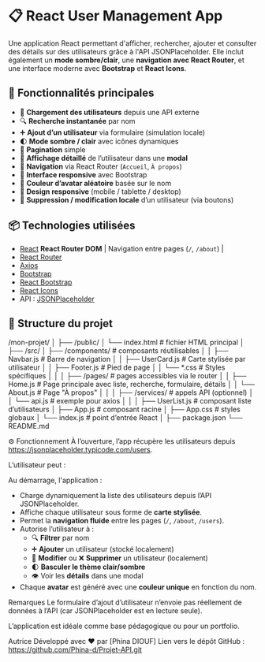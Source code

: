 # 📋 React User Management App

Une application React permettant d'afficher, rechercher, ajouter et consulter des détails sur des utilisateurs grâce à l'API JSONPlaceholder. Elle inclut également un **mode sombre/clair**, une **navigation avec React Router**, et une interface moderne avec **Bootstrap** et **React Icons**.

## 🚀 Fonctionnalités principales

- 🔄 **Chargement des utilisateurs** depuis une API externe
- 🔍 **Recherche instantanée** par nom
- ➕ **Ajout d’un utilisateur** via formulaire (simulation locale)
- 🌓 **Mode sombre / clair** avec icônes dynamiques
- 📑 **Pagination** simple
- 🔎 **Affichage détaillé** de l’utilisateur dans une **modal**
- 🧭 **Navigation** via React Router (`Accueil`, `À propos`)
- 📱 **Interface responsive** avec Bootstrap
- 🎨 **Couleur d’avatar aléatoire** basée sur le nom
- 📱 **Design responsive** (mobile / tablette / desktop)
- 🧹 **Suppression / modification locale** d’un utilisateur (via boutons)
## 📦 Technologies utilisées

- [React](https://reactjs.org/)
**React Router DOM** | Navigation entre pages (`/`, `/about`) |
- [React Router](https://reactrouter.com/)
- [Axios](https://axios-http.com/)
- [Bootstrap](https://getbootstrap.com/)
- [React Bootstrap](https://react-bootstrap.github.io/)
- [React Icons](https://react-icons.github.io/react-icons/)
- API : [JSONPlaceholder](https://jsonplaceholder.typicode.com/)

## 📁 Structure du projet

/mon-projet/
│
├── /public/
│    └── index.html           # fichier HTML principal
│
├── /src/
│    ├── /components/         # composants réutilisables
│    │     ├── Navbar.js      # Barre de navigation
│    │     ├── UserCard.js # Carte stylisée par utilisateur
│    │     ├── Footer.js      # Pied de page
│    │     └── *.css # Styles spécifiques
│    │
│    ├── /pages/              # pages accessibles via le router
│    │     ├── Home.js        # Page principale avec liste, recherche, formulaire, détails
│    │     └── About.js       # Page "À propos"
│    │
│    ├── /services/           # appels API (optionnel)
│    │     └── api.js         # exemple pour axios
│    │
│    ├── UserList.js          # composant liste d’utilisateurs
│    ├── App.js               # composant racine
│    ├── App.css              # styles globaux
│    └── index.js             # point d’entrée React
│
├── package.json
└── README.md


⚙️ Fonctionnement
À l’ouverture, l’app récupère les utilisateurs depuis https://jsonplaceholder.typicode.com/users.

L’utilisateur peut :

Au démarrage, l'application :
- Charge dynamiquement la liste des utilisateurs depuis l’API JSONPlaceholder.
- Affiche chaque utilisateur sous forme de **carte stylisée**.
- Permet la **navigation fluide** entre les pages (`/`, `/about`, `/users`).
- Autorise l’utilisateur à :
  - 🔍 **Filtrer** par nom
  - ➕ **Ajouter** un utilisateur (stocké localement)
  - 🔄 **Modifier** ou ❌ **Supprimer** un utilisateur (localement)
  - 🌓 **Basculer le thème clair/sombre**
  - 👁️ Voir les **détails** dans une modal
- Chaque **avatar** est généré avec une **couleur unique** en fonction du nom.


Remarques
Le formulaire d’ajout d’utilisateur n’envoie pas réellement de données à l’API (car JSONPlaceholder est en lecture seule).

L’application est idéale comme base pédagogique ou pour un portfolio.

Autrice
Développé avec ❤️ par [Phina DIOUF]
Lien vers le dépôt GitHub : https://github.com/Phina-d/Projet-API.git
